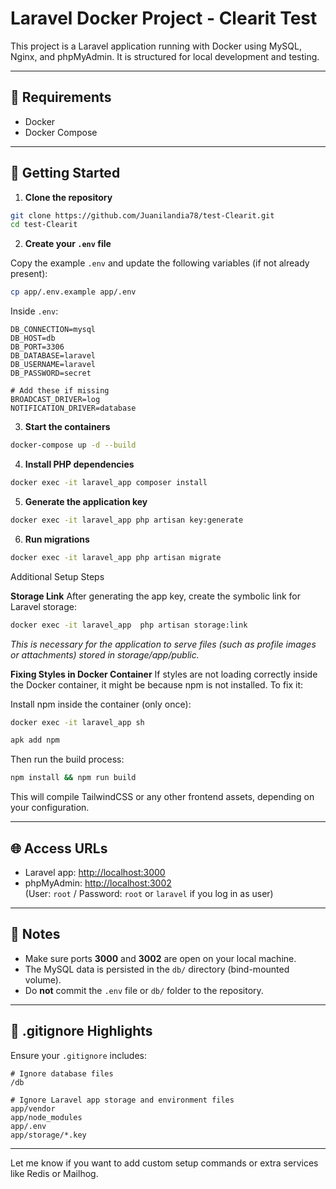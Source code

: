 # Laravel Docker Project - Clearit Test

This project is a Laravel application running with Docker using MySQL, Nginx, and phpMyAdmin. It is structured for local development and testing.

---

## 🐳 Requirements

- Docker
- Docker Compose

---

## 🚀 Getting Started

1. **Clone the repository**

```bash
git clone https://github.com/Juanilandia78/test-Clearit.git
cd test-Clearit
```

2. **Create your `.env` file**

Copy the example `.env` and update the following variables (if not already present):

```bash
cp app/.env.example app/.env
```

Inside `.env`:

```env
DB_CONNECTION=mysql
DB_HOST=db
DB_PORT=3306
DB_DATABASE=laravel
DB_USERNAME=laravel
DB_PASSWORD=secret

# Add these if missing
BROADCAST_DRIVER=log
NOTIFICATION_DRIVER=database
```

3. **Start the containers**

```bash
docker-compose up -d --build
```

4. **Install PHP dependencies**

```bash
docker exec -it laravel_app composer install
```

5. **Generate the application key**

```bash
docker exec -it laravel_app php artisan key:generate
```

6. **Run migrations**

```bash
docker exec -it laravel_app php artisan migrate
```

Additional Setup Steps

**Storage Link**
After generating the app key, create the symbolic link for Laravel storage:

```bash
docker exec -it laravel_app  php artisan storage:link
```
*This is necessary for the application to serve files (such as profile images or attachments) stored in storage/app/public.*


**Fixing Styles in Docker Container**
If styles are not loading correctly inside the Docker container, it might be because npm is not installed. To fix it:

Install npm inside the container (only once):

```bash
docker exec -it laravel_app sh
```

```bash
apk add npm
```
Then run the build process:

```bash
npm install && npm run build
```
This will compile TailwindCSS or any other frontend assets, depending on your configuration.


---

## 🌐 Access URLs

- Laravel app: [http://localhost:3000](http://localhost:3000)
- phpMyAdmin: [http://localhost:3002](http://localhost:3002)  
  (User: `root` / Password: `root` or `laravel` if you log in as user)

---

## 📌 Notes

- Make sure ports **3000** and **3002** are open on your local machine.
- The MySQL data is persisted in the `db/` directory (bind-mounted volume).
- Do **not** commit the `.env` file or `db/` folder to the repository.

---

## 🛑 .gitignore Highlights

Ensure your `.gitignore` includes:

```gitignore
# Ignore database files
/db

# Ignore Laravel app storage and environment files
app/vendor
app/node_modules
app/.env
app/storage/*.key
```

---

Let me know if you want to add custom setup commands or extra services like Redis or Mailhog.
